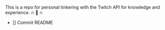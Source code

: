 
This is a repo for personal tinkering with the Twitch API for knowledge and experience. 🔥 💪 🔥

* [] Commit README